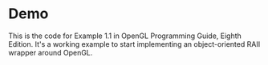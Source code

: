 # Demo

This is the code for Example 1.1 in OpenGL Programming Guide, Eighth Edition.
It's a working example to start implementing an object-oriented RAII wrapper around OpenGL.
